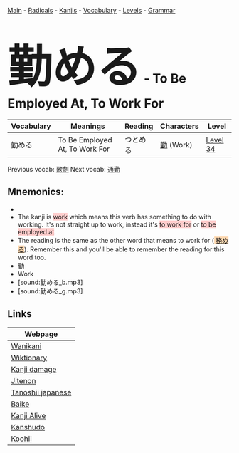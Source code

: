 <style> bigfont {font-size: 100px}</style>
[Main](../README.md) -
[Radicals](../radicals.md) -
[Kanjis](../kanjis.md) -
[Vocabulary](../vocabulary.md) -
[Levels](../levels.md) -
[Grammar](../grammar.md)
# <bigfont> 勤める</bigfont> - To Be Employed At, To Work For 

| Vocabulary | Meanings | Reading | Characters | Level |
| --- | --- | --- | --- | --- |
| 勤める | To Be Employed At, To Work For | つとめる |  [勤](../kanjis/勤.md) (Work) | [Level 34](../levels/wk_level34.md) |

Previous vocab: [歌劇](歌劇.md) Next vocab: [通勤](通勤.md) 

## Mnemonics:

* 
* The kanji is <span style="background-color:#ffcccb"> work</span> which means this verb has something to do with working. It's not straight up to work, instead it's <span style="background-color:#ffcccb"> to work for</span> or <span style="background-color:#ffcccb"> to be employed at</span>.
* The reading is the same as the other word that means to work for (<span style="background-color:#fed8b1"> [務める](https://jisho.org/search/務める)</span>). Remember this and you'll be able to remember the reading for this word too.
* 勤
* Work
* [sound:勤める_b.mp3]
* [sound:勤める_g.mp3]


## Links 

| Webpage |
| --- |
| [Wanikani          ](https://www.wanikani.com/kanji/勤める) |
| [Wiktionary        ](https://en.wiktionary.org/wiki/勤める) |
| [Kanji damage      ](http://www.kanjidamage.com/kanji/search?utf8=✓&q=勤める) |
| [Jitenon           ](https://jitenon.com/kanji/勤める) |
| [Tanoshii japanese ](https://www.tanoshiijapanese.com/dictionary/kanji.cfm?k=勤める) |
| [Baike             ](https://baike.baidu.com/item/勤める) |
| [Kanji Alive       ](https://app.kanjialive.com/勤める) |
| [Kanshudo          ](https://www.kanshudo.com/searchmn?q=勤める) |
| [Koohii            ](https://kanji.koohii.com/study/kanji/勤める) |
